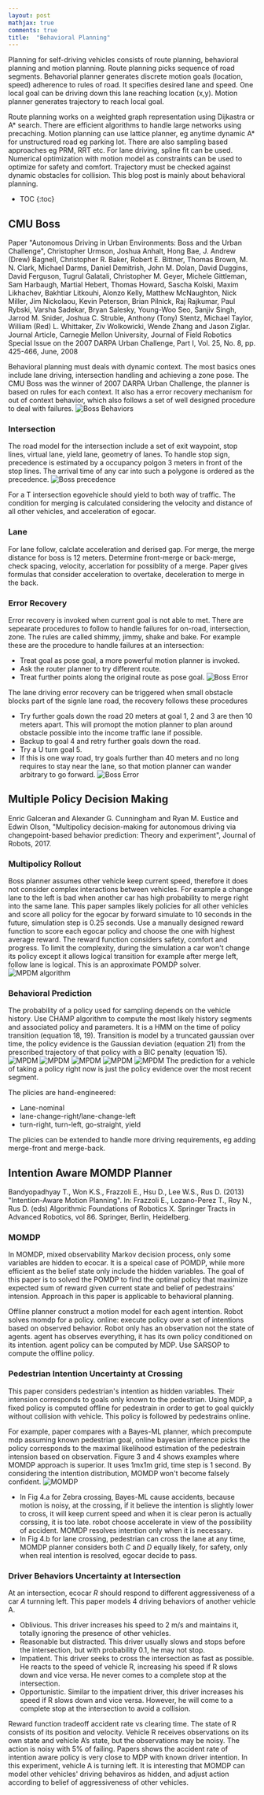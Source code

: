 ```yaml
---
layout: post
mathjax: true
comments: true
title:  "Behavioral Planning"
---
```


Planning for self-driving vehicles consists of route planning, behavioral planning and motion planning. Route planning picks sequence of road segments. Behavorial planner generates discrete motion goals (location, speed) adherence to rules of road. It specifies desired lane and speed. One local goal can be driving down this lane reaching location (x,y). Motion planner generates trajectory to reach local goal.

Route planning works on a weighted graph representation using Dijkastra or A* search. There are efficient algorithms to handle large networks using precaching. Motion planning can use lattice planner, eg anytime dynamic A* for unstructured road eg parking lot. There are also sampling based approaches eg PRM, RRT etc. For lane driving, spline fit can be used. Numerical optimization with motion model as constraints can be used to optimize for safety and comfort. Trajectory must be checked against dynamic obstacles for collision. This blog post is mainly about behavioral planning.

* TOC
{:toc}

## CMU Boss

Paper "Autonomous Driving in Urban Environments: Boss and the Urban Challenge", Christopher Urmson, Joshua Anhalt, Hong Bae, J. Andrew (Drew) Bagnell, Christopher R. Baker, Robert E. Bittner, Thomas Brown, M. N. Clark, Michael Darms, Daniel Demitrish, John M. Dolan, David Duggins, David Ferguson, Tugrul Galatali, Christopher M. Geyer, Michele Gittleman, Sam Harbaugh, Martial Hebert, Thomas Howard, Sascha Kolski, Maxim Likhachev, Bakhtiar Litkouhi, Alonzo Kelly, Matthew McNaughton, Nick Miller, Jim Nickolaou, Kevin Peterson, Brian Pilnick, Raj Rajkumar, Paul Rybski, Varsha Sadekar, Bryan Salesky, Young-Woo Seo, Sanjiv Singh, Jarrod M. Snider, Joshua C. Struble, Anthony (Tony) Stentz, Michael Taylor, William (Red) L. Whittaker, Ziv Wolkowicki, Wende Zhang and Jason Ziglar.
Journal Article, Carnegie Mellon University, Journal of Field Robotics Special Issue on the 2007 DARPA Urban Challenge, Part I, Vol. 25, No. 8, pp. 425-466, June, 2008

Behavioral planning must deals with dynamic context. The most basics ones include lane driving, intersection handling and achieving a zone pose. The CMU Boss was the winner of 2007 DARPA Urban Challenge, the planner is based on rules for each context. It also has a error recovery mechanism for out of context behavior, which also follows a set of well designed procedure to deal with failures.
![Boss Behaviors](/assets/boss-behaviors.png)

### Intersection

The road model for the intersection include a set of exit waypoint, stop lines, virtual lane, yield lane, geometry of lanes. To handle stop sign, precedence is estimated by a occupancy polgon 3 meters in front of the stop lines. The arrival time of any car into such a polygone is ordered as the precedence.
![Boss precedence](/assets/boss-precedence.png)

For a T intersection egovehicle should yield to both way of traffic. The condition for merging is calculated considering the velocity and distance of all other vehicles, and acceleration of egocar.

### Lane

For lane follow, calclate acceleration and derised gap. For merge, the merge distance for boss is 12 meters. Determine front-merge or back-merge, check spacing, velocity, accerlation for possiblity of a merge. Paper gives formulas that consider acceleration to overtake, deceleration to merge in the back.

### Error Recovery

Error recovery is invoked when current goal is not able to met. There are sepearate procedures to follow to handle failures for on-road, intersection, zone. The rules are called shimmy, jimmy, shake and bake. For example these are the procedure to handle failures at an intersection:
* Treat goal as pose goal, a more powerful motion planner is invoked.
* Ask the router planner to try different route.
* Treat further points along the original route as pose goal.
![Boss Error](/assets/boss-error-intersections.png)

The lane driving error recovery can be triggered when small obstacle blocks part of the signle lane road, the recovery follows these procedures
* Try further goals down the road 20 meters at goal 1, 2 and 3 are then 10 meters apart. This will promopt the motion planner to plan around obstacle possible into the income traffic lane if possible.
* Backup to goal 4 and retry further goals down the road.
* Try a U turn goal 5.
* If this is one way road, try goals further than 40 meters and no long requires to stay near the lane, so that motion planner can wander arbitrary to go forward.
![Boss Error](/assets/boss-error-lane.png)

## Multiple Policy Decision Making

Enric Galceran and
               Alexander G. Cunningham and
               Ryan M. Eustice and
               Edwin Olson,
               "Multipolicy decision-making for autonomous driving via changepoint-based
               behavior prediction: Theory and experiment", Journal of Robots, 2017.

### Multipolicy Rollout

Boss planner assumes other vehicle keep current speed, therefore it does not consider complex interactions between vehicles. For example a change lane to the left is bad when another car has high probability to merge right into the same lane. This paper samples likely policies for all other vehicles and score all policy for the egocar by forward simulate to 10 seconds in the future, simulation step is 0.25 seconds. Use a manually designed reward function to score each egocar policy and choose the one with highest average reward. The reward function considers safety, comfort and progress. To limit the complexity, during the simulation a car won't change its policy except it allows logical transition for example after merge left, follow lane is logical. This is an approximate POMDP solver.
![MPDM algorithm](/assets/mpdm-algorithm.png)

### Behavioral Prediction

The probability of a policy used for sampling depends on the vehicle history. Use CHAMP algorithm to compute the most likely history segments and associated policy and parameters. It is a HMM on the time of policy transition (equation 18, 19). Transition is model by a truncated gaussian over time, the policy evidence is the Gaussian deviation (equation 21) from the prescribed trajectory of that policy with a BIC penalty (equation 15).
![MPDM](/assets/mpdmequation21.png)
![MPDM](/assets/mpdmequation15.png)
![MPDM](/assets/mpdmequation18.png)
![MPDM](/assets/mpdmequation22.png)
![MPDM](/assets/mpdmfigure3.png)
The prediction for a vehicle of taking a policy right now is just the policy evidence over the most recent segment.


The plicies are hand-engineered:
* Lane-nominal
* lane-change-right/lane-change-left
* turn-right, turn-left, go-straight, yield

The plicies can be extended to handle more driving requirements, eg adding merge-front and merge-back.

## Intention Aware MOMDP Planner

Bandyopadhyay T., Won K.S., Frazzoli E., Hsu D., Lee W.S., Rus D. (2013) "Intention-Aware Motion Planning". In: Frazzoli E., Lozano-Perez T., Roy N., Rus D. (eds) Algorithmic Foundations of Robotics X. Springer Tracts in Advanced Robotics, vol 86. Springer, Berlin, Heidelberg.

### MOMDP

In MOMDP, mixed observability Markov decision process, only some variables are hidden to ecocar. It is a speical case of POMDP, while more efficient as the belief state only include the hidden variables. The goal of this paper is to solved the POMDP to find the optimal policy that maximize expected sum of reward given current state and belief of pedestrains' intension. Approach in this paper is applicable to behavioral planning.

Offline planner construct a motion model for each agent intention. Robot solves momdp for a policy. online: execute policy over a set of intentions based on observed behavior. Robot only has an observation not the state of agents. agent has observes everything, it has its own policy conditioned on its intention. agent policy can be computed by MDP. Use SARSOP to compute the offline policy.

### Pedestrian Intention Uncertainty at Crossing

This paper considers pedestrian's intention as hidden variables. Their intension corresponds to goals only known to the pedestrian. Using MDP, a fixed policy is computed offline for pedestrain in order to get to goal quickly without collision with vehicle. This policy is followed by pedestrains online.

For example, paper compares with a Bayes-ML planner, which precompute mdp assuming known pedestrian goal, online bayesian inference picks the policy corresponds to the maximal likelihood estimation of the pedestrain intension based on observation. Figure 3 and 4 shows examples where MOMDP approach is superior. It uses 1mx1m grid, time step is 1 second. By considering the intention distribution, MOMDP won't become falsely confident.
![MOMDP](/assets/momdpfigure34.png)
* In Fig 4.a for Zebra crossing, Bayes-ML cause accidents, because motion is noisy, at the crossing, if it believe the intention is slightly lower to cross, it will keep current speed and when it is clear peron is actually corssing, it is too late. robot choose accelerate in view of the possibility of accident. MOMDP resolves intention only when it is necessary.
* In Fig 4.b for lane crossing, pedestrian can cross the lane at any time, MOMDP planner considers both $C$ and $D$ equally likely, for safety, only when real intention is resolved, egocar decide to pass.

### Driver Behaviors Uncertainty at Intersection

At an intersection, ecocar $R$ should respond to different aggressiveness of a car $A$ turnning left. This paper models 4 driving behaviors of another vehicle A.
* Oblivious. This driver increases his speed to 2 m/s and maintains it, totally ignoring the presence of other vehicles.
* Reasonable but distracted. This driver usually slows and stops before the intersection, but with probability 0.1, he may not stop.
* Impatient. This driver seeks to cross the intersection as fast as possible. He reacts to the speed of vehicle R, increasing his speed if R slows down and vice versa. He never comes to a complete stop at the intersection.
* Opportunistic. Similar to the impatient driver, this driver increases his speed if R slows down and vice versa. However, he will come to a complete stop at the intersection to avoid a collision.

Reward function tradeoff accident rate vs clearing time. The state of R consists of its position and velocity. Vehicle R receives observations on its own state and vehicle A’s state, but the observations may be noisy. The action is noisy with 5% of failing. Papers shows the accident rate of intention aware policy is very close to MDP with known driver intention. In this experiment, vehicle A is turning left. It is interesting that MOMDP can model other vehicles' driving behaviros as hidden, and adjust action according to belief of aggressiveness of other vehicles.
